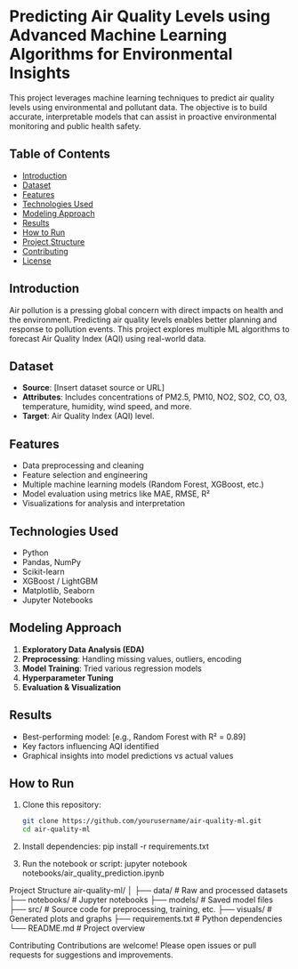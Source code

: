 # Predicting Air Quality Levels using Advanced Machine Learning Algorithms for Environmental Insights

This project leverages machine learning techniques to predict air quality levels using environmental and pollutant data. The objective is to build accurate, interpretable models that can assist in proactive environmental monitoring and public health safety.

## Table of Contents

- [Introduction](#introduction)
- [Dataset](#dataset)
- [Features](#features)
- [Technologies Used](#technologies-used)
- [Modeling Approach](#modeling-approach)
- [Results](#results)
- [How to Run](#how-to-run)
- [Project Structure](#project-structure)
- [Contributing](#contributing)
- [License](#license)

## Introduction

Air pollution is a pressing global concern with direct impacts on health and the environment. Predicting air quality levels enables better planning and response to pollution events. This project explores multiple ML algorithms to forecast Air Quality Index (AQI) using real-world data.

## Dataset

- **Source**: [Insert dataset source or URL]
- **Attributes**: Includes concentrations of PM2.5, PM10, NO2, SO2, CO, O3, temperature, humidity, wind speed, and more.
- **Target**: Air Quality Index (AQI) level.

## Features

- Data preprocessing and cleaning
- Feature selection and engineering
- Multiple machine learning models (Random Forest, XGBoost, etc.)
- Model evaluation using metrics like MAE, RMSE, R²
- Visualizations for analysis and interpretation

## Technologies Used

- Python
- Pandas, NumPy
- Scikit-learn
- XGBoost / LightGBM
- Matplotlib, Seaborn
- Jupyter Notebooks

## Modeling Approach

1. **Exploratory Data Analysis (EDA)**
2. **Preprocessing**: Handling missing values, outliers, encoding
3. **Model Training**: Tried various regression models
4. **Hyperparameter Tuning**
5. **Evaluation & Visualization**

## Results

- Best-performing model: [e.g., Random Forest with R² = 0.89]
- Key factors influencing AQI identified
- Graphical insights into model predictions vs actual values

## How to Run

1. Clone this repository:
   ```bash
   git clone https://github.com/yourusername/air-quality-ml.git
   cd air-quality-ml

2. Install dependencies:
pip install -r requirements.txt

3. Run the notebook or script:
jupyter notebook notebooks/air_quality_prediction.ipynb

Project Structure
air-quality-ml/
│
├── data/                   # Raw and processed datasets
├── notebooks/              # Jupyter notebooks
├── models/                 # Saved model files
├── src/                    # Source code for preprocessing, training, etc.
├── visuals/                # Generated plots and graphs
├── requirements.txt        # Python dependencies
└── README.md               # Project overview

Contributing
Contributions are welcome! Please open issues or pull requests for suggestions and improvements.
